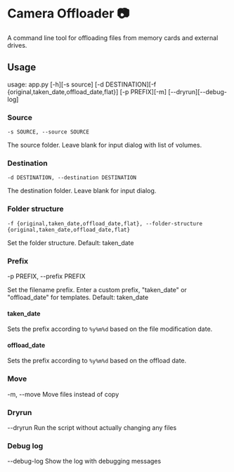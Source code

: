 # Camera Offloader 📷️

A command line tool for offloading files from memory cards and external drives.

## Usage

usage: app.py [-h][-s source] [-d DESTINATION][-f {original,taken_date,offload_date,flat}] [-p PREFIX][-m]
[--dryrun][--debug-log]

### Source

`-s SOURCE, --source SOURCE`

The source folder. Leave blank for input dialog with list of volumes.

### Destination

`-d DESTINATION, --destination DESTINATION`

The destination folder. Leave blank for input dialog.

### Folder structure

`-f {original,taken_date,offload_date,flat}, --folder-structure {original,taken_date,offload_date,flat}`

Set the folder structure. Default: taken_date

### Prefix

-p PREFIX, --prefix PREFIX

Set the filename prefix. Enter a custom prefix,
"taken_date" or "offload_date" for templates. Default:
taken_date

#### taken_date

Sets the prefix according to `%y%m%d` based on the file modification date.

#### offload_date

Sets the prefix according to `%y%m%d` based on the offload date.

### Move

-m, --move Move files instead of copy

### Dryrun

--dryrun Run the script without actually changing any files

### Debug log

--debug-log Show the log with debugging messages
